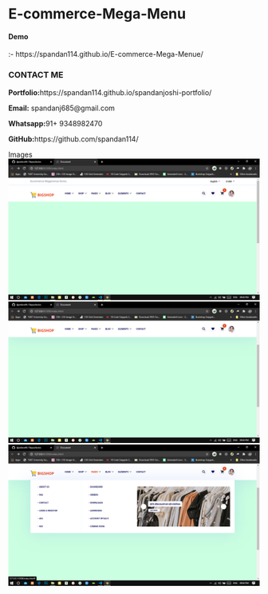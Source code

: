 # E-commerce-Mega-Menu 

<h4> Demo </h4> :- https://spandan114.github.io/E-commerce-Mega-Menue/


<h3>CONTACT ME </h3>
<div>
    <p><b>Portfolio:</b>https://spandan114.github.io/spandanjoshi-portfolio/</p>
</div
<div>
    <p><b>Email:</b> spandanj685@gmail.com </p>
</div>
<div>
    <p><b>Whatsapp:</b>91+ 9348982470 </p>
</div>
<div>
    <p><b>GitHub:</b>https://github.com/spandan114/</p>
</div
  
  <h3> Images </h3>

<img src="https://raw.githubusercontent.com/spandan114/E-commerce-Mega-Menue/master/img/git/Screenshot%20(94).png" alt="ecommerce mega menu image" >

<img src="https://raw.githubusercontent.com/spandan114/E-commerce-Mega-Menue/master/img/git/Screenshot%20(95).png" alt="ecommerce mega menu image" >

<img src="https://raw.githubusercontent.com/spandan114/E-commerce-Mega-Menue/master/img/git/Screenshot%20(96).png" alt="ecommerce mega menu image" >
